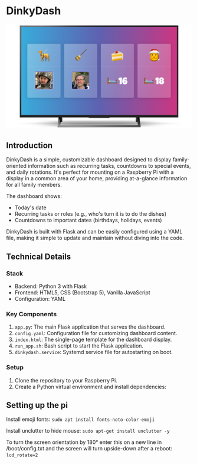 # DinkyDash

![mockup.png](mockup.png)

## Introduction

DinkyDash is a simple, customizable dashboard designed to display family-oriented information such as recurring tasks, countdowns to special events, and daily rotations. It's perfect for mounting on a Raspberry Pi with a display in a common area of your home, providing at-a-glance information for all family members.

The dashboard shows:
- Today's date
- Recurring tasks or roles (e.g., who's turn it is to do the dishes)
- Countdowns to important dates (birthdays, holidays, events)

DinkyDash is built with Flask and can be easily configured using a YAML file, making it simple to update and maintain without diving into the code.

## Technical Details

### Stack
- Backend: Python 3 with Flask
- Frontend: HTML5, CSS (Bootstrap 5), Vanilla JavaScript
- Configuration: YAML

### Key Components
1. `app.py`: The main Flask application that serves the dashboard.
2. `config.yaml`: Configuration file for customizing dashboard content.
3. `index.html`: The single-page template for the dashboard display.
4. `run_app.sh`: Bash script to start the Flask application.
5. `dinkydash.service`: Systemd service file for autostarting on boot.

### Setup
1. Clone the repository to your Raspberry Pi.
2. Create a Python virtual environment and install dependencies:

## Setting up the pi
Install emoji fonts: `sudo apt install fonts-noto-color-emoji`

Install unclutter to hide mouse: `sudo apt-get install unclutter -y`

To turn the screen orientation by 180° enter this on a new line in /boot/config.txt and the screen will turn upside-down after a reboot: `lcd_rotate=2`

